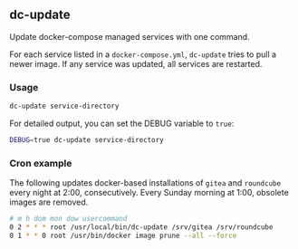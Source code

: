 ## dc-update

Update docker-compose managed services with one command.

For each service listed in a `docker-compose.yml`, `dc-update` tries
to pull a newer image. If any service was updated, all services are restarted.

### Usage

```sh
dc-update service-directory
```

For detailed output, you can set the DEBUG variable to `true`:

```sh
DEBUG=true dc-update service-directory
```

### Cron example

The following updates docker-based installations of `gitea` and
`roundcube` every night at 2:00, consecutively. Every Sunday morning
at 1:00, obsolete images are removed.

```sh
# m h dom mon dow usercommand
0 2 * * * root /usr/local/bin/dc-update /srv/gitea /srv/roundcube
0 1 * * 0 root /usr/bin/docker image prune --all --force
```
